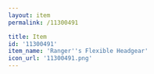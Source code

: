 ```yaml
---
layout: item
permalink: /11300491

title: Item
id: '11300491'
item_name: 'Ranger''s Flexible Headgear'
icon_url: '11300491.png'
---
```

